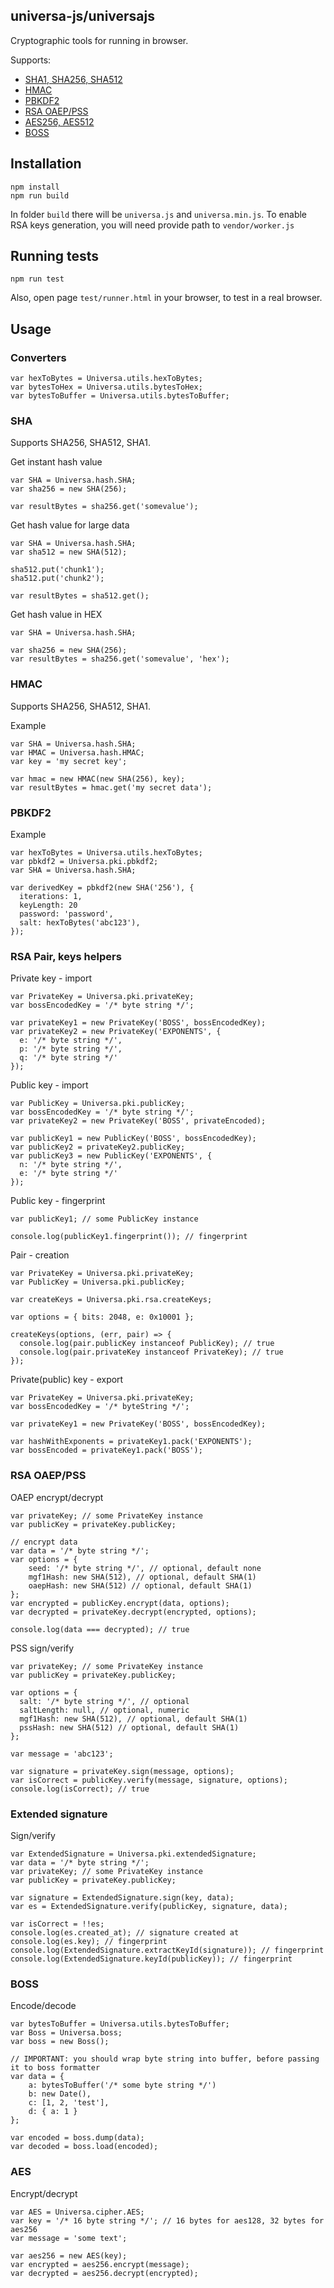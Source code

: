 ## universa-js/universajs

Cryptographic tools for running in browser.

Supports:
 * [SHA1, SHA256, SHA512](#sha)
 * [HMAC](#hmac)
 * [PBKDF2](#pbkdf2)
 * [RSA OAEP/PSS](#oaep-pss)
 * [AES256, AES512](#aes)
 * [BOSS](#boss)

## Installation

    npm install
    npm run build

In folder `build` there will be `universa.js` and `universa.min.js`.
To enable RSA keys generation, you will need provide path to `vendor/worker.js`

## Running tests

    npm run test

Also, open page `test/runner.html` in your browser, to test in a real browser.

## Usage

### Converters

    var hexToBytes = Universa.utils.hexToBytes;
    var bytesToHex = Universa.utils.bytesToHex;
    var bytesToBuffer = Universa.utils.bytesToBuffer;

### SHA

Supports SHA256, SHA512, SHA1.

Get instant hash value

    var SHA = Universa.hash.SHA;
    var sha256 = new SHA(256);

    var resultBytes = sha256.get('somevalue');

Get hash value for large data

    var SHA = Universa.hash.SHA;
    var sha512 = new SHA(512);

    sha512.put('chunk1');
    sha512.put('chunk2');

    var resultBytes = sha512.get();

Get hash value in HEX

    var SHA = Universa.hash.SHA;

    var sha256 = new SHA(256);
    var resultBytes = sha256.get('somevalue', 'hex');

### HMAC

Supports SHA256, SHA512, SHA1.

Example

    var SHA = Universa.hash.SHA;
    var HMAC = Universa.hash.HMAC;
    var key = 'my secret key';

    var hmac = new HMAC(new SHA(256), key);
    var resultBytes = hmac.get('my secret data');

### PBKDF2

Example

    var hexToBytes = Universa.utils.hexToBytes;
    var pbkdf2 = Universa.pki.pbkdf2;
    var SHA = Universa.hash.SHA;

    var derivedKey = pbkdf2(new SHA('256'), {
      iterations: 1,
      keyLength: 20
      password: 'password',
      salt: hexToBytes('abc123'),
    });

### RSA Pair, keys helpers

Private key - import

    var PrivateKey = Universa.pki.privateKey;
    var bossEncodedKey = '/* byte string */';

    var privateKey1 = new PrivateKey('BOSS', bossEncodedKey);
    var privateKey2 = new PrivateKey('EXPONENTS', {
      e: '/* byte string */', 
      p: '/* byte string */', 
      q: '/* byte string */'
    });

Public key - import

    var PublicKey = Universa.pki.publicKey;
    var bossEncodedKey = '/* byte string */';
    var privateKey2 = new PrivateKey('BOSS', privateEncoded);

    var publicKey1 = new PublicKey('BOSS', bossEncodedKey);
    var publicKey2 = privateKey2.publicKey;
    var publicKey3 = new PublicKey('EXPONENTS', { 
      n: '/* byte string */', 
      e: '/* byte string */' 
    });

Public key - fingerprint
    
    var publicKey1; // some PublicKey instance

    console.log(publicKey1.fingerprint()); // fingerprint


Pair - creation

    var PrivateKey = Universa.pki.privateKey;
    var PublicKey = Universa.pki.publicKey;

    var createKeys = Universa.pki.rsa.createKeys;

    var options = { bits: 2048, e: 0x10001 };

    createKeys(options, (err, pair) => {
      console.log(pair.publicKey instanceof PublicKey); // true
      console.log(pair.privateKey instanceof PrivateKey); // true
    });

Private(public) key - export
    
    var PrivateKey = Universa.pki.privateKey;
    var bossEncodedKey = '/* byteString */';

    var privateKey1 = new PrivateKey('BOSS', bossEncodedKey);
    
    var hashWithExponents = privateKey1.pack('EXPONENTS');
    var bossEncoded = privateKey1.pack('BOSS');

### RSA OAEP/PSS


OAEP encrypt/decrypt

    var privateKey; // some PrivateKey instance
    var publicKey = privateKey.publicKey;

    // encrypt data
    var data = '/* byte string */';
    var options = {
        seed: '/* byte string */', // optional, default none
        mgf1Hash: new SHA(512), // optional, default SHA(1)
        oaepHash: new SHA(512) // optional, default SHA(1)
    };
    var encrypted = publicKey.encrypt(data, options);
    var decrypted = privateKey.decrypt(encrypted, options);

    console.log(data === decrypted); // true

PSS sign/verify

    var privateKey; // some PrivateKey instance
    var publicKey = privateKey.publicKey;

    var options = {
      salt: '/* byte string */', // optional
      saltLength: null, // optional, numeric
      mgf1Hash: new SHA(512), // optional, default SHA(1)
      pssHash: new SHA(512) // optional, default SHA(1)
    };

    var message = 'abc123';

    var signature = privateKey.sign(message, options);
    var isCorrect = publicKey.verify(message, signature, options);
    console.log(isCorrect); // true

### Extended signature

Sign/verify

    var ExtendedSignature = Universa.pki.extendedSignature;
    var data = '/* byte string */';
    var privateKey; // some PrivateKey instance
    var publicKey = privateKey.publicKey;

    var signature = ExtendedSignature.sign(key, data);
    var es = ExtendedSignature.verify(publicKey, signature, data);

    var isCorrect = !!es;
    console.log(es.created_at); // signature created at
    console.log(es.key); // fingerprint
    console.log(ExtendedSignature.extractKeyId(signature)); // fingerprint
    console.log(ExtendedSignature.keyId(publicKey)); // fingerprint

### BOSS

Encode/decode

    var bytesToBuffer = Universa.utils.bytesToBuffer;
    var Boss = Universa.boss;
    var boss = new Boss();

    // IMPORTANT: you should wrap byte string into buffer, before passing it to boss formatter
    var data = {
        a: bytesToBuffer('/* some byte string */')
        b: new Date(),
        c: [1, 2, 'test'],
        d: { a: 1 }
    };

    var encoded = boss.dump(data);
    var decoded = boss.load(encoded);

### AES

Encrypt/decrypt

    var AES = Universa.cipher.AES;
    var key = '/* 16 byte string */'; // 16 bytes for aes128, 32 bytes for aes256
    var message = 'some text';

    var aes256 = new AES(key);
    var encrypted = aes256.encrypt(message);
    var decrypted = aes256.decrypt(encrypted);


